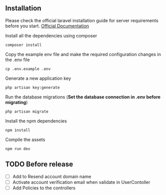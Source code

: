 ## Installation

Please check the official laravel installation guide for server requirements before you start. [Official Documentation](https://laravel.com/docs/10.x)

Install all the dependencies using composer

    composer install

Copy the example env file and make the required configuration changes in the .env file

    cp .env.example .env

Generate a new application key

    php artisan key:generate

Run the database migrations (**Set the database connection in .env before migrating**)

    php artisan migrate

Install the npm dependencies

    npm install

Compile the assets

    npm run dev

## TODO Before release

-   [ ] Add to Resend account domain name
-   [ ] Activate account verification email when validate in UserContoller
-   [ ] Add Policies to the controllers

